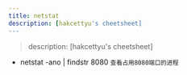 ```yaml
---
title: netstat
description: [hakcettyu's cheetsheet]
---
```


> description: [hakcettyu's cheetsheet]

- netstat -ano | findstr 8080 `查看占用8080端口的进程`